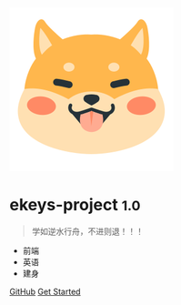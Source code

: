 ![logo](_media/logo.svg)

# ekeys-project <small>1.0</small>

> 学如逆水行舟，不进则退！！！

- 前端
- 英语
- 建身

[GitHub](https://github.com/bobowiki/key-project.git)
[Get Started](README.md)
